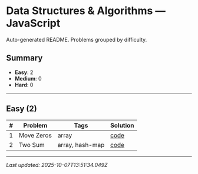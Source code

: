 # Data Structures & Algorithms — JavaScript

Auto-generated README. Problems grouped by difficulty.

## Summary

- **Easy**: 2
- **Medium**: 0
- **Hard**: 0

---

## Easy (2)

| # | Problem | Tags | Solution |
|---|---|---|---|
| 1 | Move Zeros | array | [code](./solutions/easy/move-zeros.js) |
| 2 | Two Sum | array,  hash-map | [code](./solutions/easy/two-sums.js) |


---

_Last updated: 2025-10-07T13:51:34.049Z_

